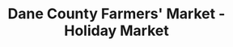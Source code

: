 ---
title: "Dane County Farmers' Market - Holiday Market"
url: /madison/dane-county-farmers-market-holiday-market/
shop: Hofladen
---